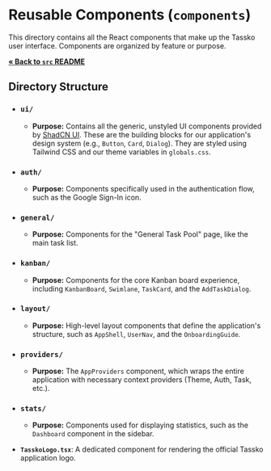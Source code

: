 # Reusable Components (`components`)

This directory contains all the React components that make up the Tassko user interface. Components are organized by feature or purpose.

[**&laquo; Back to `src` README**](./README.md)

## Directory Structure

-   ### `ui/`
    -   **Purpose:** Contains all the generic, unstyled UI components provided by [ShadCN UI](https://ui.shadcn.com/). These are the building blocks for our application's design system (e.g., `Button`, `Card`, `Dialog`). They are styled using Tailwind CSS and our theme variables in `globals.css`.

-   ### `auth/`
    -   **Purpose:** Components specifically used in the authentication flow, such as the Google Sign-In icon.

-   ### `general/`
    -   **Purpose:** Components for the "General Task Pool" page, like the main task list.

-   ### `kanban/`
    -   **Purpose:** Components for the core Kanban board experience, including `KanbanBoard`, `Swimlane`, `TaskCard`, and the `AddTaskDialog`.

-   ### `layout/`
    -   **Purpose:** High-level layout components that define the application's structure, such as `AppShell`, `UserNav`, and the `OnboardingGuide`.

-   ### `providers/`
    -   **Purpose:** The `AppProviders` component, which wraps the entire application with necessary context providers (Theme, Auth, Task, etc.).

-   ### `stats/`
    -   **Purpose:** Components used for displaying statistics, such as the `Dashboard` component in the sidebar.

-   **`TasskoLogo.tsx`**: A dedicated component for rendering the official Tassko application logo.
